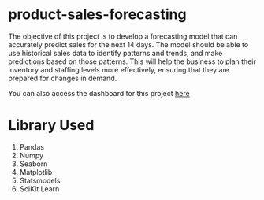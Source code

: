 # product-sales-forecasting

The objective of this project is to develop a forecasting model that can accurately predict sales for the next 14 days. The model should be able to use historical sales data to identify patterns and trends, and make predictions based on those patterns. This will help the business to plan their inventory and staffing levels more effectively, ensuring that they are prepared for changes in demand.

You can also access the dashboard for this project [here](https://public.tableau.com/app/profile/muhamad.fandhi/viz/DashboardKalbe/KalbeProductsSalesForecasting)


# Library Used
1. Pandas
2. Numpy
3. Seaborn
4. Matplotlib
5. Statsmodels
6. SciKit Learn
